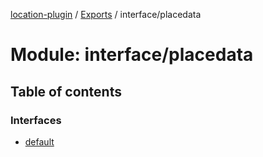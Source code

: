 [location-plugin](../README.md) / [Exports](../modules.md) / interface/placedata

# Module: interface/placedata

## Table of contents

### Interfaces

- [default](../interfaces/interface_placedata.default.md)
